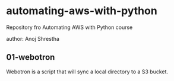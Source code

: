  # automating-aws-with-python
Repository fro Automating AWS with Python course

author: Anoj Shrestha

## 01-webotron

Webotron is a script that will sync a local directory to a S3 bucket.

